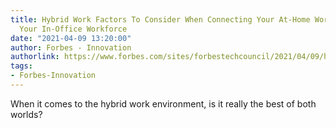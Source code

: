```yaml
---
title: Hybrid Work Factors To Consider When Connecting Your At-Home Workforce With
  Your In-Office Workforce
date: "2021-04-09 13:20:00"
author: Forbes - Innovation
authorlink: https://www.forbes.com/sites/forbestechcouncil/2021/04/09/hybrid-work-factors-to-consider-when-connecting-your-at-home-workforce-with-your-in-office-workforce/
tags:
- Forbes-Innovation
---
```

When it comes to the hybrid work environment, is it really the best of both worlds?